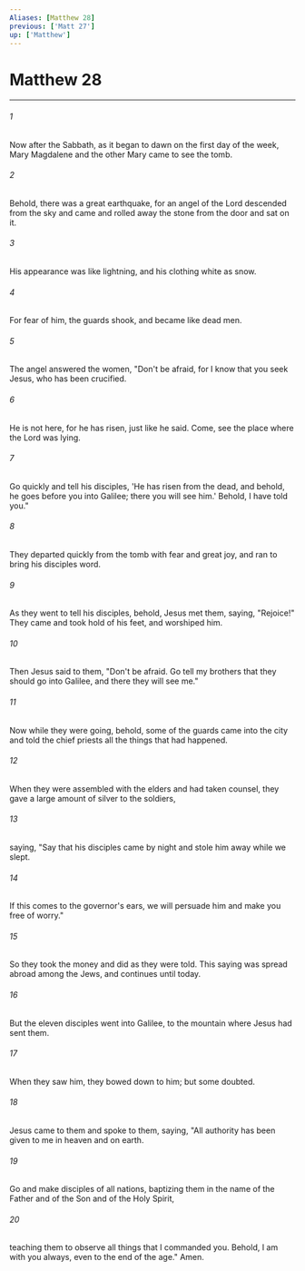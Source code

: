 ```yaml
---
Aliases: [Matthew 28]
previous: ['Matt 27']
up: ['Matthew']
---
```

# Matthew 28
***





###### 1 

Now after the Sabbath, as it began to dawn on the first day of the week, Mary Magdalene and the other Mary came to see the tomb. 



###### 2 

Behold, there was a great earthquake, for an angel of the Lord descended from the sky and came and rolled away the stone from the door and sat on it. 



###### 3 

His appearance was like lightning, and his clothing white as snow. 



###### 4 

For fear of him, the guards shook, and became like dead men. 



###### 5 

The angel answered the women, "Don't be afraid, for I know that you seek Jesus, who has been crucified. 



###### 6 

He is not here, for he has risen, just like he said. Come, see the place where the Lord was lying. 



###### 7 

Go quickly and tell his disciples, 'He has risen from the dead, and behold, he goes before you into Galilee; there you will see him.' Behold, I have told you." 



###### 8 

They departed quickly from the tomb with fear and great joy, and ran to bring his disciples word. 



###### 9 

As they went to tell his disciples, behold, Jesus met them, saying, "Rejoice!" They came and took hold of his feet, and worshiped him. 



###### 10 

Then Jesus said to them, "Don't be afraid. Go tell my brothers that they should go into Galilee, and there they will see me." 



###### 11 

Now while they were going, behold, some of the guards came into the city and told the chief priests all the things that had happened. 



###### 12 

When they were assembled with the elders and had taken counsel, they gave a large amount of silver to the soldiers, 



###### 13 

saying, "Say that his disciples came by night and stole him away while we slept. 



###### 14 

If this comes to the governor's ears, we will persuade him and make you free of worry." 



###### 15 

So they took the money and did as they were told. This saying was spread abroad among the Jews, and continues until today. 



###### 16 

But the eleven disciples went into Galilee, to the mountain where Jesus had sent them. 



###### 17 

When they saw him, they bowed down to him; but some doubted. 



###### 18 

Jesus came to them and spoke to them, saying, "All authority has been given to me in heaven and on earth. 



###### 19 

Go and make disciples of all nations, baptizing them in the name of the Father and of the Son and of the Holy Spirit, 



###### 20 

teaching them to observe all things that I commanded you. Behold, I am with you always, even to the end of the age." Amen.
